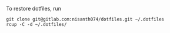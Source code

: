 To restore dotfiles, run

```
git clone git@gitlab.com:nisanth074/dotfiles.git ~/.dotfiles
rcup -C -d ~/.dotfiles/
```